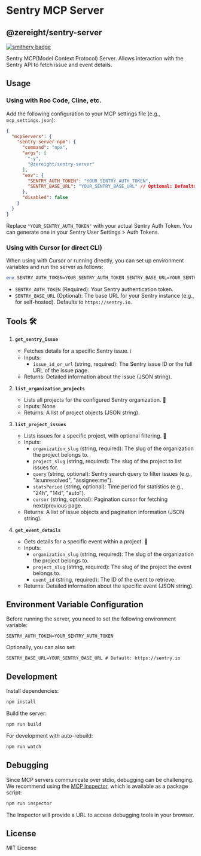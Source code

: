 # Sentry MCP Server

## @zereight/sentry-server

[![smithery badge](https://smithery.ai/badge/@zereight/sentry-server)](https://smithery.ai/server/@zereight/sentry-server)

Sentry MCP(Model Context Protocol) Server. Allows interaction with the Sentry API to fetch issue and event details.

## Usage

### Using with Roo Code, Cline, etc.

Add the following configuration to your MCP settings file (e.g., `mcp_settings.json`):

```json
{
  "mcpServers": {
    "sentry-server-npm": {
      "command": "npx",
      "args": [
        "-y",
        "@zereight/sentry-server"
      ],
      "env": {
        "SENTRY_AUTH_TOKEN": "YOUR_SENTRY_AUTH_TOKEN",
        "SENTRY_BASE_URL": "YOUR_SENTRY_BASE_URL" // Optional: Defaults to https://sentry.io
      },
      "disabled": false
    }
  }
}
```

Replace `"YOUR_SENTRY_AUTH_TOKEN"` with your actual Sentry Auth Token. You can generate one in your Sentry User Settings > Auth Tokens.

### Using with Cursor (or direct CLI)

When using with Cursor or running directly, you can set up environment variables and run the server as follows:

```bash
env SENTRY_AUTH_TOKEN=YOUR_SENTRY_AUTH_TOKEN SENTRY_BASE_URL=YOUR_SENTRY_BASE_URL npx @zereight/sentry-server
```

- `SENTRY_AUTH_TOKEN` (Required): Your Sentry authentication token.
- `SENTRY_BASE_URL` (Optional): The base URL for your Sentry instance (e.g., for self-hosted). Defaults to `https://sentry.io`.

## Tools 🛠️

1.  **`get_sentry_issue`**
    - Fetches details for a specific Sentry issue. ℹ️
    - Inputs:
        - `issue_id_or_url` (string, required): The Sentry issue ID or the full URL of the issue page.
    - Returns: Detailed information about the issue (JSON string).

2.  **`list_organization_projects`**
    - Lists all projects for the configured Sentry organization. 📂
    - Inputs: None
    - Returns: A list of project objects (JSON string).

3.  **`list_project_issues`**
    - Lists issues for a specific project, with optional filtering. 🐛
    - Inputs:
        - `organization_slug` (string, required): The slug of the organization the project belongs to.
        - `project_slug` (string, required): The slug of the project to list issues for.
        - `query` (string, optional): Sentry search query to filter issues (e.g., "is:unresolved", "assignee:me").
        - `statsPeriod` (string, optional): Time period for statistics (e.g., "24h", "14d", "auto").
        - `cursor` (string, optional): Pagination cursor for fetching next/previous page.
    - Returns: A list of issue objects and pagination information (JSON string).

4.  **`get_event_details`**
    - Gets details for a specific event within a project. 📄
    - Inputs:
        - `organization_slug` (string, required): The slug of the organization the project belongs to.
        - `project_slug` (string, required): The slug of the project the event belongs to.
        - `event_id` (string, required): The ID of the event to retrieve.
    - Returns: Detailed information about the specific event (JSON string).

## Environment Variable Configuration

Before running the server, you need to set the following environment variable:

```
SENTRY_AUTH_TOKEN=YOUR_SENTRY_AUTH_TOKEN
```

Optionally, you can also set:

```
SENTRY_BASE_URL=YOUR_SENTRY_BASE_URL # Default: https://sentry.io
```

## Development

Install dependencies:
```bash
npm install
```

Build the server:
```bash
npm run build
```

For development with auto-rebuild:
```bash
npm run watch
```

## Debugging

Since MCP servers communicate over stdio, debugging can be challenging. We recommend using the [MCP Inspector](https://github.com/modelcontextprotocol/inspector), which is available as a package script:

```bash
npm run inspector
```

The Inspector will provide a URL to access debugging tools in your browser.

## License

MIT License
